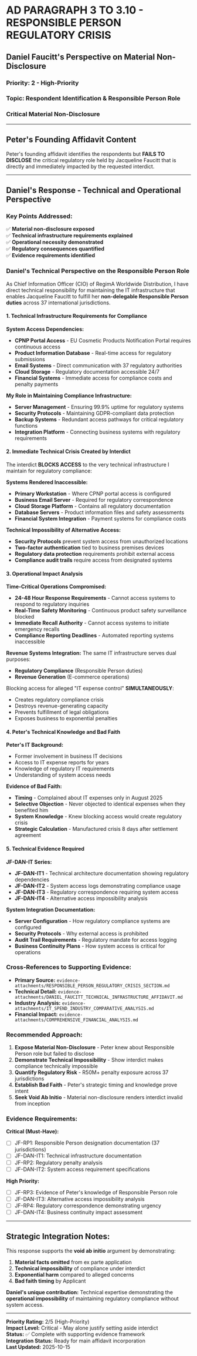 # AD PARAGRAPH 3 TO 3.10 - RESPONSIBLE PERSON REGULATORY CRISIS
## Daniel Faucitt's Perspective on Material Non-Disclosure

### Priority: 2 - High-Priority
### Topic: Respondent Identification & Responsible Person Role
### Critical Material Non-Disclosure

---

## Peter's Founding Affidavit Content

Peter's founding affidavit identifies the respondents but **FAILS TO DISCLOSE** the critical regulatory role held by Jacqueline Faucitt that is directly and immediately impacted by the requested interdict.

---

## Daniel's Response - Technical and Operational Perspective

### Key Points Addressed:

✅ **Material non-disclosure exposed**  
✅ **Technical infrastructure requirements explained**  
✅ **Operational necessity demonstrated**  
✅ **Regulatory consequences quantified**  
✅ **Evidence requirements identified**

### Daniel's Technical Perspective on the Responsible Person Role

As Chief Information Officer (CIO) of RegimA Worldwide Distribution, I have direct technical responsibility for maintaining the IT infrastructure that enables Jacqueline Faucitt to fulfill her **non-delegable Responsible Person duties** across 37 international jurisdictions.

#### 1. Technical Infrastructure Requirements for Compliance

**System Access Dependencies:**
- **CPNP Portal Access** - EU Cosmetic Products Notification Portal requires continuous access
- **Product Information Database** - Real-time access for regulatory submissions
- **Email Systems** - Direct communication with 37 regulatory authorities
- **Cloud Storage** - Regulatory documentation accessible 24/7
- **Financial Systems** - Immediate access for compliance costs and penalty payments

**My Role in Maintaining Compliance Infrastructure:**
- **Server Management** - Ensuring 99.9% uptime for regulatory systems
- **Security Protocols** - Maintaining GDPR-compliant data protection
- **Backup Systems** - Redundant access pathways for critical regulatory functions
- **Integration Platform** - Connecting business systems with regulatory requirements

#### 2. Immediate Technical Crisis Created by Interdict

The interdict **BLOCKS ACCESS** to the very technical infrastructure I maintain for regulatory compliance:

**Systems Rendered Inaccessible:**
- **Primary Workstation** - Where CPNP portal access is configured
- **Business Email Server** - Required for regulatory correspondence  
- **Cloud Storage Platform** - Contains all regulatory documentation
- **Database Servers** - Product information files and safety assessments
- **Financial System Integration** - Payment systems for compliance costs

**Technical Impossibility of Alternative Access:**
- **Security Protocols** prevent system access from unauthorized locations
- **Two-factor authentication** tied to business premises devices
- **Regulatory data protection** requirements prohibit external access
- **Compliance audit trails** require access from designated systems

#### 3. Operational Impact Analysis

**Time-Critical Operations Compromised:**
- **24-48 Hour Response Requirements** - Cannot access systems to respond to regulatory inquiries
- **Real-Time Safety Monitoring** - Continuous product safety surveillance blocked
- **Immediate Recall Authority** - Cannot access systems to initiate emergency recalls
- **Compliance Reporting Deadlines** - Automated reporting systems inaccessible

**Revenue Systems Integration:**
The same IT infrastructure serves dual purposes:
- **Regulatory Compliance** (Responsible Person duties) 
- **Revenue Generation** (E-commerce operations)

Blocking access for alleged "IT expense control" **SIMULTANEOUSLY**:
- Creates regulatory compliance crisis
- Destroys revenue-generating capacity
- Prevents fulfillment of legal obligations
- Exposes business to exponential penalties

#### 4. Peter's Technical Knowledge and Bad Faith

**Peter's IT Background:**
- Former involvement in business IT decisions
- Access to IT expense reports for years
- Knowledge of regulatory IT requirements
- Understanding of system access needs

**Evidence of Bad Faith:**
- **Timing** - Complained about IT expenses only in August 2025
- **Selective Objection** - Never objected to identical expenses when they benefited him
- **System Knowledge** - Knew blocking access would create regulatory crisis
- **Strategic Calculation** - Manufactured crisis 8 days after settlement agreement

#### 5. Technical Evidence Required

**JF-DAN-IT Series:**
- **JF-DAN-IT1** - Technical architecture documentation showing regulatory dependencies
- **JF-DAN-IT2** - System access logs demonstrating compliance usage
- **JF-DAN-IT3** - Regulatory correspondence requiring system access
- **JF-DAN-IT4** - Alternative access impossibility analysis

**System Integration Documentation:**
- **Server Configuration** - How regulatory compliance systems are configured
- **Security Protocols** - Why external access is prohibited
- **Audit Trail Requirements** - Regulatory mandate for access logging
- **Business Continuity Plans** - How system access is critical for operations

### Cross-References to Supporting Evidence:

- **Primary Source:** `evidence-attachments/RESPONSIBLE_PERSON_REGULATORY_CRISIS_SECTION.md`
- **Technical Detail:** `evidence-attachments/DANIEL_FAUCITT_TECHNICAL_INFRASTRUCTURE_AFFIDAVIT.md`
- **Industry Analysis:** `evidence-attachments/IT_SPEND_INDUSTRY_COMPARATIVE_ANALYSIS.md`
- **Financial Impact:** `evidence-attachments/COMPREHENSIVE_FINANCIAL_ANALYSIS.md`

### Recommended Approach:

1. **Expose Material Non-Disclosure** - Peter knew about Responsible Person role but failed to disclose
2. **Demonstrate Technical Impossibility** - Show interdict makes compliance technically impossible
3. **Quantify Regulatory Risk** - R50M+ penalty exposure across 37 jurisdictions
4. **Establish Bad Faith** - Peter's strategic timing and knowledge prove intent
5. **Seek Void Ab Initio** - Material non-disclosure renders interdict invalid from inception

### Evidence Requirements:

**Critical (Must-Have):**
- [ ] JF-RP1: Responsible Person designation documentation (37 jurisdictions)
- [ ] JF-DAN-IT1: Technical infrastructure documentation
- [ ] JF-RP2: Regulatory penalty analysis
- [ ] JF-DAN-IT2: System access requirement specifications

**High Priority:**
- [ ] JF-RP3: Evidence of Peter's knowledge of Responsible Person role
- [ ] JF-DAN-IT3: Alternative access impossibility analysis
- [ ] JF-RP4: Regulatory correspondence demonstrating urgency
- [ ] JF-DAN-IT4: Business continuity impact assessment

---

## Strategic Integration Notes:

This response supports the **void ab initio** argument by demonstrating:
1. **Material facts omitted** from ex parte application
2. **Technical impossibility** of compliance under interdict
3. **Exponential harm** compared to alleged concerns
4. **Bad faith timing** by Applicant

**Daniel's unique contribution:** Technical expertise demonstrating the **operational impossibility** of maintaining regulatory compliance without system access.

---

**Priority Rating:** 2/5 (High-Priority)  
**Impact Level:** Critical - May alone justify setting aside interdict  
**Status:** ✅ Complete with supporting evidence framework  
**Integration Status:** Ready for main affidavit incorporation  
**Last Updated:** 2025-10-15
